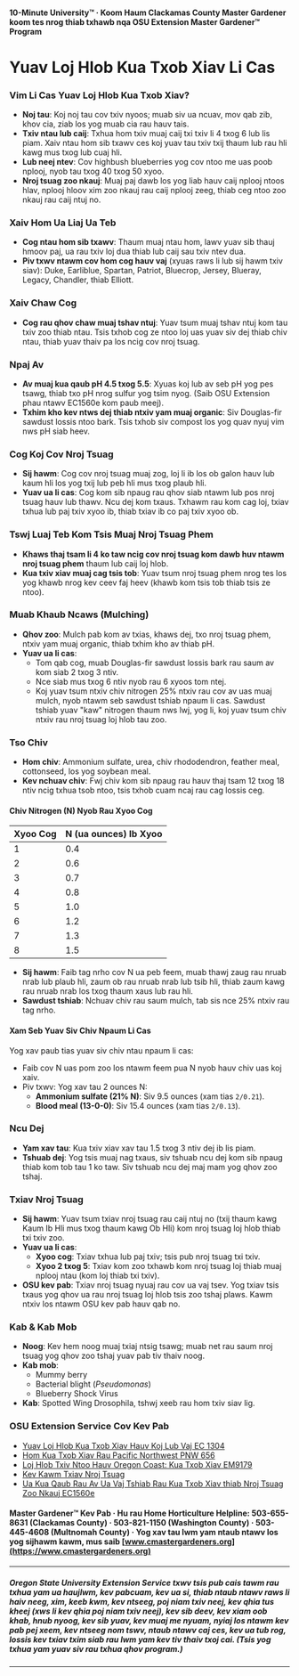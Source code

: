 #### 10-Minute University™ · Koom Haum Clackamas County Master Gardener koom tes nrog thiab txhawb nqa OSU Extension Master Gardener™ Program

# Yuav Loj Hlob Kua Txob Xiav Li Cas

### Vim Li Cas Yuav Loj Hlob Kua Txob Xiav?
- **Noj tau**: Koj noj tau cov txiv nyoos; muab siv ua ncuav, mov qab zib, khov cia, ziab los yog muab cia rau hauv tais.
- **Txiv ntau lub caij**: Txhua hom txiv muaj caij txi txiv li 4 txog 6 lub lis piam. Xaiv ntau hom sib txawv ces koj yuav tau txiv txij thaum lub rau hli kawg mus txog lub cuaj hli.
- **Lub neej ntev**: Cov highbush blueberries yog cov ntoo me uas poob nplooj, nyob tau txog 40 txog 50 xyoo.
- **Nroj tsuag zoo nkauj**: Muaj paj dawb los yog liab hauv caij nplooj ntoos hlav, nplooj hloov xim zoo nkauj rau caij nplooj zeeg, thiab ceg ntoo zoo nkauj rau caij ntuj no.

### Xaiv Hom Ua Liaj Ua Teb
- **Cog ntau hom sib txawv**: Thaum muaj ntau hom, lawv yuav sib thauj hmoov paj, ua rau txiv loj dua thiab lub caij sau txiv ntev dua.
- **Piv txwv ntawm cov hom cog hauv vaj** (xyuas raws li lub sij hawm txiv siav): Duke, Earliblue, Spartan, Patriot, Bluecrop, Jersey, Blueray, Legacy, Chandler, thiab Elliott.

### Xaiv Chaw Cog
- **Cog rau qhov chaw muaj tshav ntuj**: Yuav tsum muaj tshav ntuj kom tau txiv zoo thiab ntau. Tsis txhob cog ze ntoo loj uas yuav siv dej thiab chiv ntau, thiab yuav thaiv pa los ncig cov nroj tsuag.

### Npaj Av
- **Av muaj kua qaub pH 4.5 txog 5.5**: Xyuas koj lub av seb pH yog pes tsawg, thiab txo pH nrog sulfur yog tsim nyog. (Saib OSU Extension phau ntawv EC1560e kom paub meej).
- **Txhim kho kev ntws dej thiab ntxiv yam muaj organic**: Siv Douglas-fir sawdust lossis ntoo bark. Tsis txhob siv compost los yog quav nyuj vim nws pH siab heev.

### Cog Koj Cov Nroj Tsuag
- **Sij hawm**: Cog cov nroj tsuag muaj zog, loj li ib los ob galon hauv lub kaum hli los yog txij lub peb hli mus txog plaub hli.
- **Yuav ua li cas**: Cog kom sib npaug rau qhov siab ntawm lub pos nroj tsuag hauv lub thawv. Ncu dej kom txaus. Txhawm rau kom cag loj, txiav txhua lub paj txiv xyoo ib, thiab txiav ib co paj txiv xyoo ob.

### Tswj Luaj Teb Kom Tsis Muaj Nroj Tsuag Phem
- **Khaws thaj tsam li 4 ko taw ncig cov nroj tsuag kom dawb huv ntawm nroj tsuag phem** thaum lub caij loj hlob.
- **Kua txiv xiav muaj cag tsis tob**: Yuav tsum nroj tsuag phem nrog tes los yog khawb nrog kev ceev faj heev (khawb kom tsis tob thiab tsis ze ntoo).

### Muab Khaub Ncaws (Mulching)
- **Qhov zoo**: Mulch pab kom av txias, khaws dej, txo nroj tsuag phem, ntxiv yam muaj organic, thiab txhim kho av thiab pH.
- **Yuav ua li cas**:
  - Tom qab cog, muab Douglas-fir sawdust lossis bark rau saum av kom siab 2 txog 3 ntiv.
  - Nce siab mus txog 6 ntiv nyob rau 6 xyoos tom ntej.
  - Koj yuav tsum ntxiv chiv nitrogen 25% ntxiv rau cov av uas muaj mulch, nyob ntawm seb sawdust tshiab npaum li cas. Sawdust tshiab yuav "kaw" nitrogen thaum nws lwj, yog li, koj yuav tsum chiv ntxiv rau nroj tsuag loj hlob tau zoo.

### Tso Chiv
- **Hom chiv**: Ammonium sulfate, urea, chiv rhododendron, feather meal, cottonseed, los yog soybean meal.
- **Kev nchuav chiv**: Fwj chiv kom sib npaug rau hauv thaj tsam 12 txog 18 ntiv ncig txhua tsob ntoo, tsis txhob cuam ncaj rau cag lossis ceg.

#### Chiv Nitrogen (N) Nyob Rau Xyoo Cog

| Xyoo Cog | N (ua ounces) Ib Xyoo |
|----------|----------------------|
| 1        | 0.4                  |
| 2        | 0.6                  |
| 3        | 0.7                  |
| 4        | 0.8                  |
| 5        | 1.0                  |
| 6        | 1.2                  |
| 7        | 1.3                  |
| 8        | 1.5                  |

- **Sij hawm**: Faib tag nrho cov N ua peb feem, muab thawj zaug rau nruab nrab lub plaub hli, zaum ob rau nruab nrab lub tsib hli, thiab zaum kawg rau nruab nrab los txog thaum xaus lub rau hli.
- **Sawdust tshiab**: Nchuav chiv rau saum mulch, tab sis nce 25% ntxiv rau tag nrho.

#### Xam Seb Yuav Siv Chiv Npaum Li Cas

Yog xav paub tias yuav siv chiv ntau npaum li cas:
- Faib cov N uas pom zoo los ntawm feem pua N nyob hauv chiv uas koj xaiv.
- Piv txwv: Yog xav tau 2 ounces N:
  - **Ammonium sulfate (21% N)**: Siv 9.5 ounces (xam tias `2/0.21`).
  - **Blood meal (13-0-0)**: Siv 15.4 ounces (xam tias `2/0.13`).

### Ncu Dej
- **Yam xav tau**: Kua txiv xiav xav tau 1.5 txog 3 ntiv dej ib lis piam.
- **Tshuab dej**: Yog tsis muaj nag txaus, siv tshuab ncu dej kom sib npaug thiab kom tob tau 1 ko taw. Siv tshuab ncu dej maj mam yog qhov zoo tshaj.

### Txiav Nroj Tsuag
- **Sij hawm**: Yuav tsum txiav nroj tsuag rau caij ntuj no (txij thaum kawg Kaum Ib Hli mus txog thaum kawg Ob Hli) kom nroj tsuag loj hlob thiab txi txiv zoo.
- **Yuav ua li cas**:
  - **Xyoo cog**: Txiav txhua lub paj txiv; tsis pub nroj tsuag txi txiv.
  - **Xyoo 2 txog 5**: Txiav kom zoo txhawb kom nroj tsuag loj thiab muaj nplooj ntau (kom loj thiab txi txiv).
- **OSU kev pab**: Txiav nroj tsuag nyuaj rau cov ua vaj tsev. Yog txiav tsis txaus yog qhov ua rau nroj tsuag loj hlob tsis zoo tshaj plaws. Kawm ntxiv los ntawm OSU kev pab hauv qab no.

### Kab & Kab Mob
- **Noog**: Kev hem noog muaj txiaj ntsig tsawg; muab net rau saum nroj tsuag yog qhov zoo tshaj yuav pab tiv thaiv noog.
- **Kab mob**:
  - Mummy berry
  - Bacterial blight (*Pseudomonas*)
  - Blueberry Shock Virus
- **Kab**: Spotted Wing Drosophila, tshwj xeeb rau hom txiv siav lig.

### OSU Extension Service Cov Kev Pab
- [Yuav Loj Hlob Kua Txob Xiav Hauv Koj Lub Vaj EC 1304](https://catalog.extension.oregonstate.edu/)
- [Hom Kua Txob Xiav Rau Pacific Northwest PNW 656](https://catalog.extension.oregonstate.edu/)
- [Loj Hlob Txiv Ntoo Hauv Oregon Coast: Kua Txob Xiav EM9179](https://catalog.extension.oregonstate.edu/)
- [Kev Kawm Txiav Nroj Tsuag](https://workspace.oregonstate.edu/course/pruning-blueberries?hsLang=en)
- [Ua Kua Qaub Rau Av Ua Vaj Tshiab Rau Kua Txob Xiav thiab Nroj Tsuag Zoo Nkauj EC1560e](https://catalog.extension.oregonstate.edu/)

#### Master Gardener™ Kev Pab · Hu rau Home Horticulture Helpline: 503-655-8631 (Clackamas County) · 503-821-1150 (Washington County) · 503-445-4608 (Multnomah County) · Yog xav tau lwm yam ntaub ntawv los yog sijhawm kawm, mus saib [www.cmastergardeners.org](https://www.cmastergardeners.org)

---

##### Oregon State University Extension Service txwv tsis pub cais tawm rau txhua yam ua haujlwm, kev pabcuam, kev ua si, thiab ntaub ntawv raws li haiv neeg, xim, keeb kwm, kev ntseeg, poj niam txiv neej, kev qhia tus kheej (xws li kev qhia poj niam txiv neej), kev sib deev, kev xiam oob khab, hnub nyoog, kev sib yuav, kev muaj me nyuam, nyiaj los ntawm kev pab pej xeem, kev ntseeg nom tswv, ntaub ntawv caj ces, kev ua tub rog, lossis kev txiav txim siab rau lwm yam kev tiv thaiv txoj cai. (Tsis yog txhua yam yuav siv rau txhua qhov program.)
---